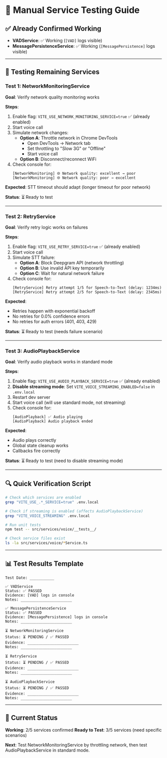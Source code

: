 # 🧪 Manual Service Testing Guide

## ✅ Already Confirmed Working
- **VADService**: ✅ Working (`[VAD]` logs visible)
- **MessagePersistenceService**: ✅ Working (`[MessagePersistence]` logs visible)

---

## 🧪 Testing Remaining Services

### Test 1: NetworkMonitoringService

**Goal**: Verify network quality monitoring works

**Steps**:
1. Enable flag: `VITE_USE_NETWORK_MONITORING_SERVICE=true` ✅ (already enabled)
2. Start voice call
3. Simulate network changes:
   - **Option A**: Throttle network in Chrome DevTools
     - Open DevTools → Network tab
     - Set throttling to "Slow 3G" or "Offline"
     - Start voice call
   - **Option B**: Disconnect/reconnect WiFi
4. Check console for:
   ```
   [NetworkMonitoring] 🌐 Network quality: excellent → poor
   [NetworkMonitoring] 🌐 Network quality: poor → excellent
   ```

**Expected**: STT timeout should adapt (longer timeout for poor network)

**Status**: ⏳ Ready to test

---

### Test 2: RetryService

**Goal**: Verify retry logic works on failures

**Steps**:
1. Enable flag: `VITE_USE_RETRY_SERVICE=true` ✅ (already enabled)
2. Start voice call
3. Simulate STT failure:
   - **Option A**: Block Deepgram API (network throttling)
   - **Option B**: Use invalid API key temporarily
   - **Option C**: Wait for natural network failure
4. Check console for:
   ```
   [RetryService] Retry attempt 1/5 for Speech-to-Text (delay: 1234ms)
   [RetryService] Retry attempt 2/5 for Speech-to-Text (delay: 2345ms)
   ```

**Expected**: 
- Retries happen with exponential backoff
- No retries for 0.0% confidence errors
- No retries for auth errors (401, 403, 429)

**Status**: ⏳ Ready to test (needs failure scenario)

---

### Test 3: AudioPlaybackService

**Goal**: Verify audio playback works in standard mode

**Steps**:
1. Enable flag: `VITE_USE_AUDIO_PLAYBACK_SERVICE=true` ✅ (already enabled)
2. **Disable streaming mode**: Set `VITE_VOICE_STREAMING_ENABLED=false` in `.env.local`
3. Restart dev server
4. Start voice call (will use standard mode, not streaming)
5. Check console for:
   ```
   [AudioPlayback] ✅ Audio playing
   [AudioPlayback] Audio playback ended
   ```

**Expected**: 
- Audio plays correctly
- Global state cleanup works
- Callbacks fire correctly

**Status**: ⏳ Ready to test (need to disable streaming mode)

---

## 🔍 Quick Verification Script

```bash
# Check which services are enabled
grep "VITE_USE_.*_SERVICE=true" .env.local

# Check if streaming is enabled (affects AudioPlaybackService)
grep "VITE_VOICE_STREAMING" .env.local

# Run unit tests
npm test -- src/services/voice/__tests__/

# Check service files exist
ls -la src/services/voice/*Service.ts
```

---

## 📊 Test Results Template

```
Test Date: ___________

✅ VADService
Status: ✅ PASSED
Evidence: [VAD] logs in console
Notes: _______________________

✅ MessagePersistenceService  
Status: ✅ PASSED
Evidence: [MessagePersistence] logs in console
Notes: _______________________

⏳ NetworkMonitoringService
Status: ⏳ PENDING / ✅ PASSED
Evidence: _______________________
Notes: _______________________

⏳ RetryService
Status: ⏳ PENDING / ✅ PASSED
Evidence: _______________________
Notes: _______________________

⏳ AudioPlaybackService
Status: ⏳ PENDING / ✅ PASSED
Evidence: _______________________
Notes: _______________________
```

---

## 🎯 Current Status

**Working**: 2/5 services confirmed
**Ready to Test**: 3/5 services (need specific scenarios)

**Next**: Test NetworkMonitoringService by throttling network, then test AudioPlaybackService in standard mode.

